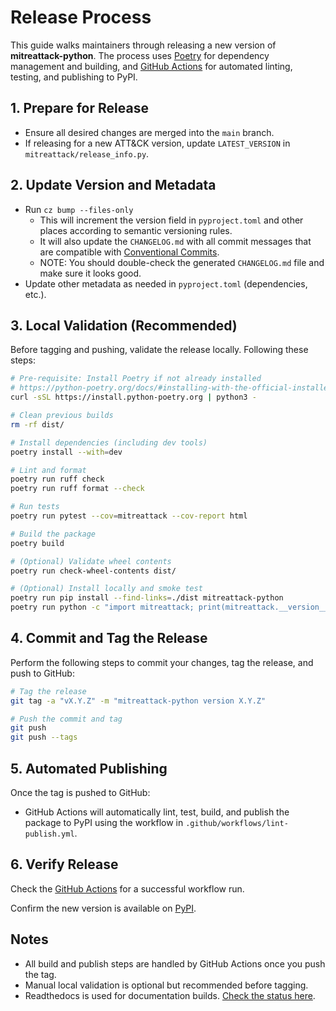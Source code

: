 # Release Process

This guide walks maintainers through releasing a new version of **mitreattack-python**.
The process uses [Poetry](https://python-poetry.org/) for dependency management and building,
and [GitHub Actions](https://github.com/mitre-attack/mitreattack-python/actions) for automated linting, testing, and publishing to PyPI.

## 1. Prepare for Release

- Ensure all desired changes are merged into the `main` branch.
- If releasing for a new ATT&CK version, update `LATEST_VERSION` in `mitreattack/release_info.py`.

## 2. Update Version and Metadata

- Run `cz bump --files-only`
  - This will increment the version field in `pyproject.toml` and other places according to semantic versioning rules.
  - It will also update the `CHANGELOG.md` with all commit messages that are compatible with [Conventional Commits](https://www.conventionalcommits.org).
  - NOTE: You should double-check the generated `CHANGELOG.md` file and make sure it looks good.
- Update other metadata as needed in `pyproject.toml` (dependencies, etc.).

## 3. Local Validation (Recommended)

Before tagging and pushing, validate the release locally. Following these steps:

```bash
# Pre-requisite: Install Poetry if not already installed
# https://python-poetry.org/docs/#installing-with-the-official-installer
curl -sSL https://install.python-poetry.org | python3 -

# Clean previous builds
rm -rf dist/

# Install dependencies (including dev tools)
poetry install --with=dev

# Lint and format
poetry run ruff check
poetry run ruff format --check

# Run tests
poetry run pytest --cov=mitreattack --cov-report html

# Build the package
poetry build

# (Optional) Validate wheel contents
poetry run check-wheel-contents dist/

# (Optional) Install locally and smoke test
poetry run pip install --find-links=./dist mitreattack-python
poetry run python -c "import mitreattack; print(mitreattack.__version__)"
```

## 4. Commit and Tag the Release

Perform the following steps to commit your changes, tag the release, and push to GitHub:

```bash
# Tag the release
git tag -a "vX.Y.Z" -m "mitreattack-python version X.Y.Z"

# Push the commit and tag
git push
git push --tags
```

## 5. Automated Publishing

Once the tag is pushed to GitHub:

- GitHub Actions will automatically lint, test, build, and publish the package to PyPI using the workflow in `.github/workflows/lint-publish.yml`.

## 6. Verify Release

Check the [GitHub Actions](https://github.com/mitre-attack/mitreattack-python/actions) for a successful workflow run.

Confirm the new version is available on [PyPI](https://pypi.org/project/mitreattack-python/).

## Notes

- All build and publish steps are handled by GitHub Actions once you push the tag.
- Manual local validation is optional but recommended before tagging.
- Readthedocs is used for documentation builds. [Check the status here](https://app.readthedocs.org/projects/mitreattack-python/).
